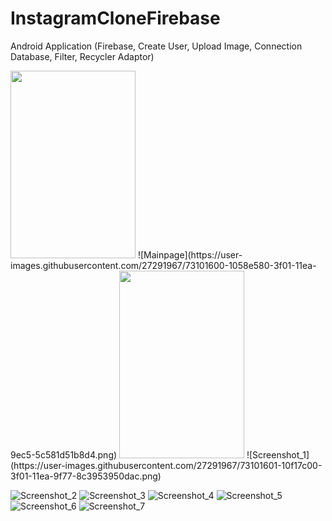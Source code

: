 # InstagramCloneFirebase

Android Application (Firebase, Create User, Upload Image, Connection Database, Filter, Recycler Adaptor)

<img src="https://user-images.githubusercontent.com/27291967/73101600-1058e580-3f01-11ea-9ec5-5c581d51b8d4.png" width=200 height=300>
![Mainpage](https://user-images.githubusercontent.com/27291967/73101600-1058e580-3f01-11ea-9ec5-5c581d51b8d4.png)

<img src="https://user-images.githubusercontent.com/27291967/73101601-10f17c00-3f01-11ea-9f77-8c3953950dac.png" width=200 height=300>
![Screenshot_1](https://user-images.githubusercontent.com/27291967/73101601-10f17c00-3f01-11ea-9f77-8c3953950dac.png)


![Screenshot_2](https://user-images.githubusercontent.com/27291967/73101602-10f17c00-3f01-11ea-8053-09ead217cf79.png)
![Screenshot_3](https://user-images.githubusercontent.com/27291967/73101603-10f17c00-3f01-11ea-936f-bb8f30308b26.png)
![Screenshot_4](https://user-images.githubusercontent.com/27291967/73101604-118a1280-3f01-11ea-9a39-e6cf6c1a52a5.png)
![Screenshot_5](https://user-images.githubusercontent.com/27291967/73101605-118a1280-3f01-11ea-98bc-167f3ee98dfe.png)
![Screenshot_6](https://user-images.githubusercontent.com/27291967/73101606-118a1280-3f01-11ea-9d12-f72a77064279.png)
![Screenshot_7](https://user-images.githubusercontent.com/27291967/73101607-1222a900-3f01-11ea-8d72-ded04255cfbe.png)

